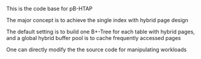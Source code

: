 This is the code base for pB-HTAP

The major concept is to achieve the single index with hybrid page design

The default setting is to build one B+-Tree for each table with hybrid pages, and a global hybrid buffer pool is to cache frequently accessed pages

One can directly modify the the source code for manipulating workloads

